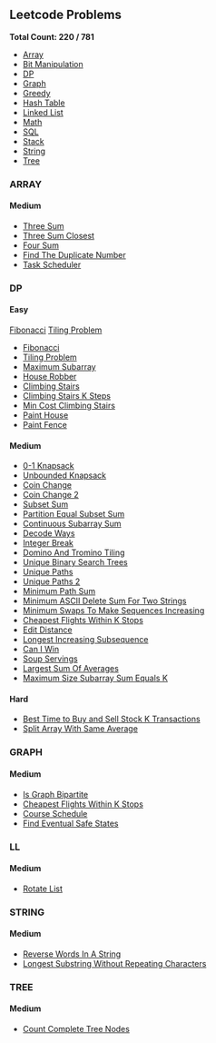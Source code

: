## Leetcode Problems

**Total Count: 220 / 781**

- [Array](#array)
- [Bit Manipulation]()
- [DP](#dp)
- [Graph](#graph)
- [Greedy]()
- [Hash Table]()
- [Linked List](#ll)
- [Math]()
- [SQL]()
- [Stack]()
- [String](#string)
- [Tree](#tree)

### ARRAY

#### Medium

- [Three Sum](java/src/Medium/Array/ThreeSum.java)
- [Three Sum Closest](java/src/Medium/Array/ThreeSumClosest.java)
- [Four Sum](java/src/Medium/Array/FourSum.java)
- [Find The Duplicate Number](java/src/Medium/Array/FindTheDuplicateNumber.java)
- [Task Scheduler](java/src/Medium/Array/TaskScheduler.java)

### DP

#### Easy

[Fibonacci](java/src/Medium/DP/Fibonacci.java)
[Tiling Problem](java/src/Easy/DP/TilingProblem.java)

- [Fibonacci](java/src/Medium/DP/Fibonacci.java)
- [Tiling Problem](java/src/Easy/DP/TilingProblem.java)
- [Maximum Subarray](java/src/Easy/DP/MaximumSubarray.java)
- [House Robber](java/src/Easy/DP/HouseRobber.java)
- [Climbing Stairs](java/src/Easy/DP/ClimbingStairs.java)
- [Climbing Stairs K Steps](java/src/Easy/DP/ClimbingStairsKSteps.java)
- [Min Cost Climbing Stairs](java/src/Easy/DP/MinCostClimbingStairs.java)
- [Paint House](java/src/Easy/DP/PaintHouse.java)
- [Paint Fence](java/src/Easy/DP/PaintFence.java)

#### Medium

- [0-1 Knapsack](java/src/Medium/DP/Knapsack01.java)
- [Unbounded Knapsack](java/src/Medium/DP/UnboundedKnapsack.java)
- [Coin Change](java/src/Medium/DP/CoinChange.java)
- [Coin Change 2](java/src/Medium/DP/CoinChange2.java)
- [Subset Sum](java/src/Medium/DP/SubsetSum.java)
- [Partition Equal Subset Sum](java/src/Medium/DP/PartitionEqualSubsetSum.java)
- [Continuous Subarray Sum](java/src/Medium/DP/ContinuousSubarraySum.java)
- [Decode Ways](java/src/Medium/DP/DecodeWays.java)
- [Integer Break](java/src/Medium/DP/IntegerBreak.java)
- [Domino And Tromino Tiling](java/src/Medium/DP/DominoAndTrominoTiling.java)
- [Unique Binary Search Trees](java/src/Medium/DP/UniqueBinarySearchTrees.java)
- [Unique Paths](java/src/Medium/DP/UniquePaths.java)
- [Unique Paths 2](java/src/Medium/DP/UniquePathsII.java)
- [Minimum Path Sum](java/src/Medium/DP/MinimumPathSum.java)
- [Minimum ASCII Delete Sum For Two Strings](java/src/Medium/DP/MinimumASCIIDeleteSumForTwoStrings.java)
- [Minimum Swaps To Make Sequences Increasing](java/src/Medium/DP/MinimumSwapsToMakeSequencesIncreasing.java)
- [Cheapest Flights Within K Stops](java/src/Medium/Graph/CheapestFlightsWithinKStops.java)
- [Edit Distance](java/src/Medium/DP/EditDistance.java)
- [Longest Increasing Subsequence](java/src/Medium/DP/LongestIncreasingSubsequence.java)
- [Can I Win](java/src/Medium/DP/CanIWin.java)
- [Soup Servings](java/src/Medium/DP/SoupServings.java)
- [Largest Sum Of Averages](java/src/Medium/DP/LargestSumOfAverages.java)
- [Maximum Size Subarray Sum Equals K](java/src/Medium/DP/MaximumSizeSubarraySumEqualsK.java)

#### Hard

- [Best Time to Buy and Sell Stock K Transactions](java/src/Hard/DP/BestTimetoBuyandSellStockIV.java)
- [Split Array With Same Average](java/src/Hard/DP/SplitArrayWithSameAverage.java)

### GRAPH

#### Medium

- [Is Graph Bipartite](java/src/Medium/Graph/IsGraphBipartite.java) 
- [Cheapest Flights Within K Stops](java/src/Medium/Graph/CheapestFlightsWithinKStops.java)
- [Course Schedule](java/src/Medium/Graph/CourseSchedule.java)
- [Find Eventual Safe States](java/src/Medium/Graph/FindEventualSafeStates.java) 


### LL

#### Medium

- [Rotate List](java/src/Medium/LinkedList/RotateList.java)

### STRING

#### Medium

- [Reverse Words In A String](java/src/Medium/String/ReverseWordsInAString.java)
- [Longest Substring Without Repeating Characters](java/src/Medium/String/LongestSubstringWithoutRepeatingCharacters.java)

### TREE

#### Medium

- [Count Complete Tree Nodes](java/src/Medium/Tree/CountCompleteTreeNodes.java)
